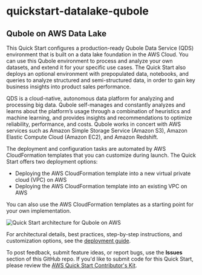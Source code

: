 # quickstart-datalake-qubole
## Qubole on AWS Data Lake


This Quick Start configures a production-ready Qubole Data Service (QDS) environment that is built on a data lake foundation in the AWS Cloud. You can use this Qubole environment to process and analyze your own datasets, and extend it for your specific use cases. The Quick Start also deploys an optional environment with prepopulated data, notebooks, and queries to analyze structured and semi-structured data, in order to gain key business insights into product sales performance.

QDS is a cloud-native, autonomous data platform for analyzing and processing big data. Qubole self-manages and constantly analyzes and learns about the platform’s usage through a combination of heuristics and machine learning, and provides insights and recommendations to optimize reliability, performance, and costs. Qubole works in concert with AWS services such as Amazon Simple Storage Service (Amazon S3), Amazon Elastic Compute Cloud (Amazon EC2), and Amazon Redshift.

The deployment and configuration tasks are automated by AWS CloudFormation templates that you can customize during launch. The Quick Start offers two deployment options:

- Deploying the AWS CloudFormation template into a new virtual private cloud (VPC) on AWS
- Deploying the AWS CloudFormation template into an existing VPC on AWS

You can also use the AWS CloudFormation templates as a starting point for your own implementation.

![Quick Start architecture for Qubole on AWS](https://d0.awsstatic.com/partner-network/QuickStart/datasheets/qubole-architecture-on-the-aws-cloud.png)

For architectural details, best practices, step-by-step instructions, and customization options, see the [deployment guide](https://s3.amazonaws.com/quickstart-reference/datalake/qubole/latest/doc/qubole-data-service-on-data-lake-foundation-in-the-aws-cloud.pdf).

To post feedback, submit feature ideas, or report bugs, use the **Issues** section of this GitHub repo.
If you'd like to submit code for this Quick Start, please review the [AWS Quick Start Contributor's Kit](https://aws-quickstart.github.io/).
